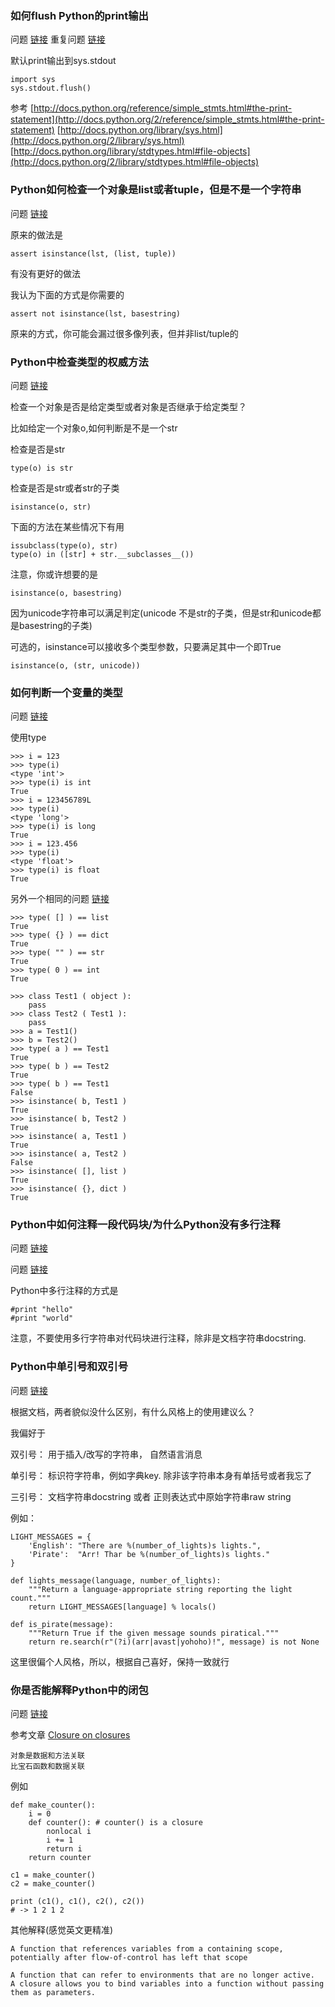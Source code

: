 

### 如何flush Python的print输出

问题 [链接](http://stackoverflow.com/questions/230751/how-to-flush-output-of-python-print)
重复问题 [链接](http://stackoverflow.com/questions/107705/python-output-buffering)

默认print输出到sys.stdout

    import sys
    sys.stdout.flush()

参考
[http://docs.python.org/reference/simple_stmts.html#the-print-statement](http://docs.python.org/2/reference/simple_stmts.html#the-print-statement)
[http://docs.python.org/library/sys.html](http://docs.python.org/2/library/sys.html)
[http://docs.python.org/library/stdtypes.html#file-objects](http://docs.python.org/2/library/stdtypes.html#file-objects)

### Python如何检查一个对象是list或者tuple，但是不是一个字符串

问题 [链接](http://stackoverflow.com/questions/1835018/python-check-if-an-object-is-a-list-or-tuple-but-not-string)

原来的做法是

    assert isinstance(lst, (list, tuple))

有没有更好的做法

我认为下面的方式是你需要的

    assert not isinstance(lst, basestring)

原来的方式，你可能会漏过很多像列表，但并非list/tuple的

### Python中检查类型的权威方法

问题 [链接](http://stackoverflow.com/questions/152580/whats-the-canonical-way-to-check-for-type-in-python)

检查一个对象是否是给定类型或者对象是否继承于给定类型？

比如给定一个对象o,如何判断是不是一个str

检查是否是str

    type(o) is str

检查是否是str或者str的子类

    isinstance(o, str)

下面的方法在某些情况下有用

    issubclass(type(o), str)
    type(o) in ([str] + str.__subclasses__())

注意，你或许想要的是

    isinstance(o, basestring)

因为unicode字符串可以满足判定(unicode 不是str的子类，但是str和unicode都是basestring的子类)

可选的，isinstance可以接收多个类型参数，只要满足其中一个即True

    isinstance(o, (str, unicode))

### 如何判断一个变量的类型

问题 [链接](http://stackoverflow.com/questions/402504/how-to-determine-the-variable-type-in-python)

使用type

    >>> i = 123
    >>> type(i)
    <type 'int'>
    >>> type(i) is int
    True
    >>> i = 123456789L
    >>> type(i)
    <type 'long'>
    >>> type(i) is long
    True
    >>> i = 123.456
    >>> type(i)
    <type 'float'>
    >>> type(i) is float
    True

另外一个相同的问题  [链接](http://stackoverflow.com/questions/2225038/python-determine-the-type-of-an-object)

    >>> type( [] ) == list
    True
    >>> type( {} ) == dict
    True
    >>> type( "" ) == str
    True
    >>> type( 0 ) == int
    True

    >>> class Test1 ( object ):
        pass
    >>> class Test2 ( Test1 ):
        pass
    >>> a = Test1()
    >>> b = Test2()
    >>> type( a ) == Test1
    True
    >>> type( b ) == Test2
    True
    >>> type( b ) == Test1
    False
    >>> isinstance( b, Test1 )
    True
    >>> isinstance( b, Test2 )
    True
    >>> isinstance( a, Test1 )
    True
    >>> isinstance( a, Test2 )
    False
    >>> isinstance( [], list )
    True
    >>> isinstance( {}, dict )
    True

### Python中如何注释一段代码块/为什么Python没有多行注释

问题 [链接](http://stackoverflow.com/questions/675442/comment-out-a-python-code-block)

问题 [链接](http://stackoverflow.com/questions/397148/why-doesnt-python-have-multiline-comments)

Python中多行注释的方式是

    #print "hello"
    #print "world"

注意，不要使用多行字符串对代码块进行注释，除非是文档字符串docstring.

### Python中单引号和双引号

问题 [链接](http://stackoverflow.com/questions/56011/single-quotes-vs-double-quotes-in-python)

根据文档，两者貌似没什么区别，有什么风格上的使用建议么？


我偏好于

双引号： 用于插入/改写的字符串， 自然语言消息

单引号： 标识符字符串，例如字典key. 除非该字符串本身有单括号或者我忘了

三引号： 文档字符串docstring 或者 正则表达式中原始字符串raw string

例如：

    LIGHT_MESSAGES = {
        'English': "There are %(number_of_lights)s lights.",
        'Pirate':  "Arr! Thar be %(number_of_lights)s lights."
    }

    def lights_message(language, number_of_lights):
        """Return a language-appropriate string reporting the light count."""
        return LIGHT_MESSAGES[language] % locals()

    def is_pirate(message):
        """Return True if the given message sounds piratical."""
        return re.search(r"(?i)(arr|avast|yohoho)!", message) is not None

这里很偏个人风格，所以，根据自己喜好，保持一致就行


### 你是否能解释Python中的闭包

问题 [链接](http://stackoverflow.com/questions/13857/can-you-explain-closures-as-they-relate-to-python)


参考文章 [Closure on closures](http://mrevelle.blogspot.com/2006/10/closure-on-closures.html)

    对象是数据和方法关联
    比宝石函数和数据关联

例如

    def make_counter():
        i = 0
        def counter(): # counter() is a closure
            nonlocal i
            i += 1
            return i
        return counter

    c1 = make_counter()
    c2 = make_counter()

    print (c1(), c1(), c2(), c2())
    # -> 1 2 1 2

其他解释(感觉英文更精准)

    A function that references variables from a containing scope, potentially after flow-of-control has left that scope

    A function that can refer to environments that are no longer active.
    A closure allows you to bind variables into a function without passing them as parameters.



